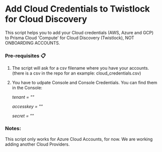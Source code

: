 # Add Cloud Credentials to Twistlock for Cloud Discovery

This script helps you to add your Cloud credentials (AWS, Azure and GCP) to Prisma Cloud 'Compute' for Cloud Discovery (Twistlock), NOT ONBOARDING ACCOUNTS.

### Pre-requisites 📋

1. The script will ask for a csv filename where you have your accounts. (there is a csv in the repo for an example: cloud_credentials.csv)

2. You have to udpate Console and Console Credentials. You can find them in the Console:

	_tenant = ""_

	_accesskey = ""_
	
	_secret = ""_

### Notes:

This script only works for Azure Cloud Accounts, for now. We are working adding another Cloud Providers.